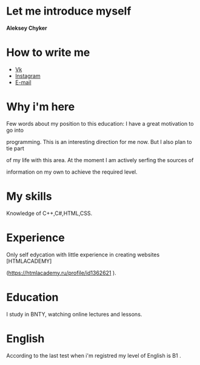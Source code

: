 # Let me introduce myself
**Aleksey Chyker**
# How to write me 
* [Vk](https://vk.com/id167704089) 
* [Instagram](https://www.instagram.com/ta_zachem_/) 
* [E-mail](mailto:chiker-a@tut.by)
# Why i'm here
Few words about my position to this education: I have a great motivation to go into 

programming. This is an interesting direction for me now. But I also plan to tie part 

of my life with this area. At the moment I am actively serfing the sources of 

information on my own to achieve the required level.
# My skills 
Knowledge of C++,C#,HTML,CSS.
# Experience 
Only self edycation with little experience in creating websites [HTMLACADEMY]

(https://htmlacademy.ru/profile/id1362621 ).
# Education 
I study in BNTY, watching online lectures and lessons.
# English 
According to the last test when i'm registred my level of English is B1 .
